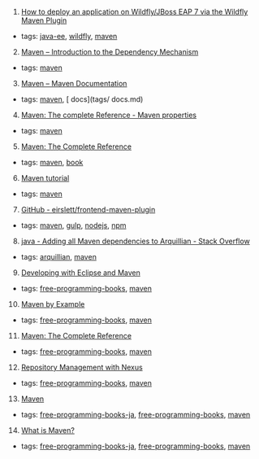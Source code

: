 1. [How to deploy an application on Wildfly/JBoss EAP 7 via the Wildfly Maven Plugin](http://www.codingpedia.org/ama/how-to-deploy-an-application-on-wildfly-or-jboss-eap-7-via-the-wildfly-maven-plugin)
  * tags: [java-ee](tags/java-ee.md), [wildfly](tags/wildfly.md), [maven](tags/maven.md)
2. [Maven – Introduction to the Dependency Mechanism](https://maven.apache.org/guides/introduction/introduction-to-dependency-mechanism.html)
  * tags: [maven](tags/maven.md)
3. [Maven – Maven Documentation](https://maven.apache.org/guides/index.html)
  * tags: [maven](tags/maven.md), [ docs](tags/ docs.md)
4. [Maven: The complete Reference - Maven properties](http://books.sonatype.com/mvnref-book/reference/resource-filtering-sect-properties.html)
  * tags: [maven](tags/maven.md)
5. [Maven: The Complete Reference](http://books.sonatype.com/mvnref-book/reference/index.html)
  * tags: [maven](tags/maven.md), [book](tags/book.md)
6. [Maven tutorial](http://tutorials.jenkov.com/maven/maven-tutorial.html)
  * tags: [maven](tags/maven.md)
7. [GitHub - eirslett/frontend-maven-plugin](https://github.com/eirslett/frontend-maven-plugin)
  * tags: [maven](tags/maven.md), [gulp](tags/gulp.md), [nodejs](tags/nodejs.md), [npm](tags/npm.md)
8. [java - Adding all Maven dependencies to Arquillian - Stack Overflow](https://stackoverflow.com/questions/13001371/adding-all-maven-dependencies-to-arquillian)
  * tags: [arquillian](tags/arquillian.md), [maven](tags/maven.md)
9. [Developing with Eclipse and Maven](http://books.sonatype.com/m2eclipse-book/reference/)
  * tags: [free-programming-books](tags/free-programming-books.md), [maven](tags/maven.md)
10. [Maven by Example](http://books.sonatype.com/mvnex-book/reference/public-book.html)
  * tags: [free-programming-books](tags/free-programming-books.md), [maven](tags/maven.md)
11. [Maven: The Complete Reference](http://books.sonatype.com/mvnref-book/reference/public-book.html)
  * tags: [free-programming-books](tags/free-programming-books.md), [maven](tags/maven.md)
12. [Repository Management with Nexus](http://books.sonatype.com/nexus-book/reference/)
  * tags: [free-programming-books](tags/free-programming-books.md), [maven](tags/maven.md)
13. [Maven](http://www.techscore.com/tech/Java/ApacheJakarta/Maven/)
  * tags: [free-programming-books-ja](tags/free-programming-books-ja.md), [free-programming-books](tags/free-programming-books.md), [maven](tags/maven.md)
14. [What is Maven?](https://github.com/KengoTODA/what-is-maven)
  * tags: [free-programming-books-ja](tags/free-programming-books-ja.md), [free-programming-books](tags/free-programming-books.md), [maven](tags/maven.md)
